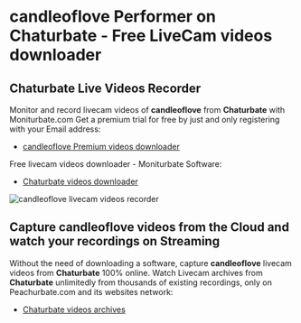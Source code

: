 # candleoflove Performer on Chaturbate - Free LiveCam videos downloader

## Chaturbate Live Videos Recorder

Monitor and record livecam videos of **candleoflove** from **Chaturbate** with Moniturbate.com
Get a premium trial for free by just and only registering with your Email address:
* [candleoflove Premium videos downloader](https://moniturbate.com/request-demo-licence-key.html)

Free livecam videos downloader - Moniturbate Software:
* [Chaturbate videos downloader](https://moniturbate.com/moniturbate-download-software.html)

![candleoflove livecam videos recorder](https://peachurnet.com/templates/moniturbate-software.png)


## Capture candleoflove videos from the Cloud and watch your recordings on Streaming

Without the need of downloading a software, capture **candleoflove** livecam videos from **Chaturbate** 100% online.
Watch Livecam archives from **Chaturbate** unlimitedly from thousands of existing recordings, only on Peachurbate.com and its websites network:
* [Chaturbate videos archives](https://peachurnet.com/)